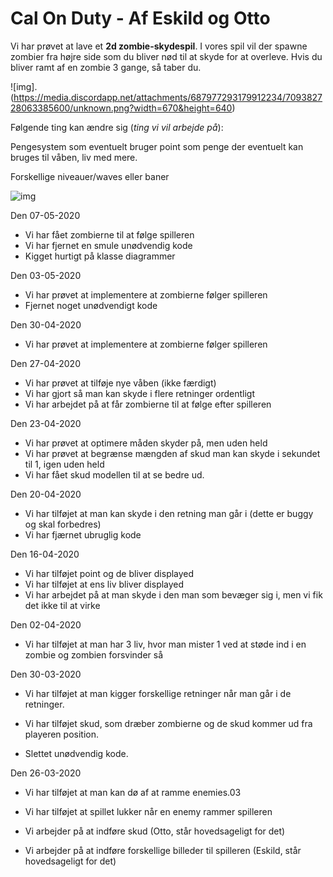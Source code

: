 # Cal On Duty - Af Eskild og Otto

Vi har prøvet at lave et **2d zombie-skydespil**. I vores spil vil der spawne zombier fra højre side som du bliver nød til at skyde for at overleve. Hvis du bliver ramt af en zombie 3 gange, så taber du.

![img].(https://media.discordapp.net/attachments/687977293179912234/709382728063385600/unknown.png?width=670&height=640)

Følgende ting kan ændre sig (*ting vi vil arbejde på*):

Pengesystem som eventuelt bruger point som penge der eventuelt kan bruges til våben, liv med mere.

Forskellige niveauer/waves eller baner



![img](https://media.discordapp.net/attachments/687977293179912234/695242090971398164/unknown.png?width=720&height=470)

Den 07-05-2020
- Vi har fået zombierne til at følge spilleren
- Vi har fjernet en smule unødvendig kode
- Kigget hurtigt på klasse diagrammer

Den 03-05-2020
- Vi har prøvet at implementere at zombierne følger spilleren
- Fjernet noget unødvendigt kode


Den 30-04-2020
- Vi har prøvet at implementere at zombierne følger spilleren

Den 27-04-2020
- Vi har prøvet at tilføje nye våben (ikke færdigt)
- Vi har gjort så man kan skyde i flere retninger ordentligt
- Vi har arbejdet på at får zombierne til at følge efter spilleren

Den 23-04-2020
- Vi har prøvet at optimere måden skyder på, men uden held
- Vi har prøvet at begrænse mængden af skud man kan skyde i sekundet til 1, igen uden held
- Vi har fået skud modellen til at se bedre ud.

Den 20-04-2020
- Vi har tilføjet at man kan skyde i den retning man går i (dette er buggy og skal forbedres)
- Vi har fjærnet ubruglig kode

Den 16-04-2020
- Vi har tilføjet point og de bliver displayed
- Vi har tilføjet at ens liv bliver displayed
- Vi har arbejdet på at man skyde i den man som bevæger sig i, men vi fik det ikke til at virke


Den 02-04-2020

- Vi har tilføjet at man har 3 liv, hvor man mister 1 ved at støde ind i en zombie og zombien forsvinder så


Den 30-03-2020 

- Vi har tilføjet at man kigger forskellige retninger når man går i de retninger. 

- Vi har tilføjet skud, som dræber zombierne og de skud kommer ud fra playeren position.

- Slettet unødvendig kode.


Den 26-03-2020

- Vi har tilføjet at man kan dø af at ramme enemies.03

- Vi har tilføjet at spillet lukker når en enemy rammer spilleren

- Vi arbejder på at indføre skud (Otto, står hovedsageligt for det)

- Vi arbejder på at indføre forskellige billeder til spilleren (Eskild, står hovedsageligt for det)

